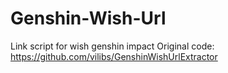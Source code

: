 # Genshin-Wish-Url

Link script for wish genshin impact
Original code: https://github.com/vilibs/GenshinWishUrlExtractor
